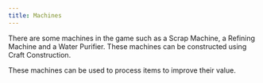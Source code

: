 ```yaml
---
title: Machines
---
```


There are some machines in the game such as a Scrap Machine, a Refining Machine
and a Water Purifier. These machines can be constructed using Craft
Construction.

These machines can be used to process items to improve their value.
